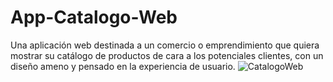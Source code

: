 # App-Catalogo-Web
Una aplicación web destinada a un comercio o emprendimiento que quiera mostrar su catálogo de productos de cara a los potenciales clientes,  con un diseño ameno y pensado en la experiencia de usuario.
![CatalogoWeb](https://github.com/Elias-Martin-Almada/tp-final-nivel3-Almada-Elias/assets/133174758/78c847c5-6065-4ac3-8c9c-8636b414bdab)
